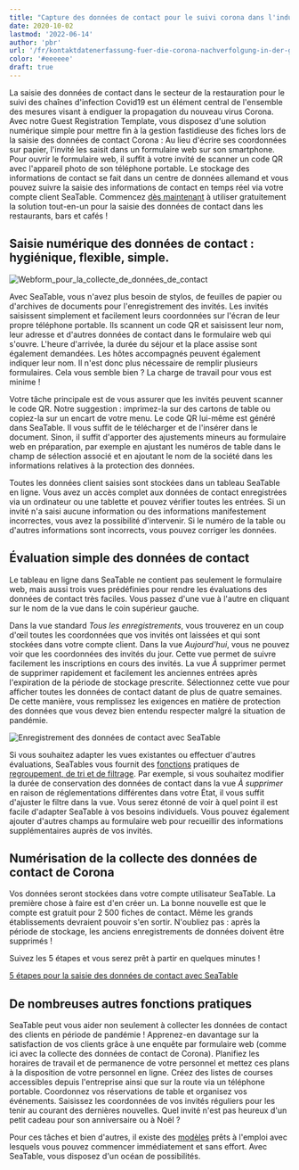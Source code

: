```yaml
---
title: "Capture des données de contact pour le suivi corona dans l'industrie de la restauration"
date: 2020-10-02
lastmod: '2022-06-14'
author: 'pbr'
url: '/fr/kontaktdatenerfassung-fuer-die-corona-nachverfolgung-in-der-gastronomie'
color: '#eeeeee'
draft: true
---
```


La saisie des données de contact dans le secteur de la restauration pour le suivi des chaînes d'infection Covid19 est un élément central de l'ensemble des mesures visant à endiguer la propagation du nouveau virus Corona. Avec notre Guest Registration Template, vous disposez d'une solution numérique simple pour mettre fin à la gestion fastidieuse des fiches lors de la saisie des données de contact Corona : Au lieu d'écrire ses coordonnées sur papier, l'invité les saisit dans un formulaire web sur son smartphone. Pour ouvrir le formulaire web, il suffit à votre invité de scanner un code QR avec l'appareil photo de son téléphone portable. Le stockage des informations de contact se fait dans un centre de données allemand et vous pouvez suivre la saisie des informations de contact en temps réel via votre compte client SeaTable. Commencez [dès maintenant](https://seatable.io/fr/enregistrement/) à utiliser gratuitement la solution tout-en-un pour la saisie des données de contact dans les restaurants, bars et cafés !

## Saisie numérique des données de contact : hygiénique, flexible, simple.

![Webform_pour_la_collecte_de_données_de_contact](https://seatable.io/wp-content/uploads/2020/09/iphone_corona_app.png)

Avec SeaTable, vous n'avez plus besoin de stylos, de feuilles de papier ou d'archives de documents pour l'enregistrement des invités. Les invités saisissent simplement et facilement leurs coordonnées sur l'écran de leur propre téléphone portable. Ils scannent un code QR et saisissent leur nom, leur adresse et d'autres données de contact dans le formulaire web qui s'ouvre. L'heure d'arrivée, la durée du séjour et la place assise sont également demandées. Les hôtes accompagnés peuvent également indiquer leur nom. Il n'est donc plus nécessaire de remplir plusieurs formulaires. Cela vous semble bien ? La charge de travail pour vous est minime !

Votre tâche principale est de vous assurer que les invités peuvent scanner le code QR. Notre suggestion : imprimez-la sur des cartons de table ou copiez-la sur un encart de votre menu. Le code QR lui-même est généré dans SeaTable. Il vous suffit de le télécharger et de l'insérer dans le document. Sinon, il suffit d'apporter des ajustements mineurs au formulaire web en préparation, par exemple en ajustant les numéros de table dans le champ de sélection associé et en ajoutant le nom de la société dans les informations relatives à la protection des données.

Toutes les données client saisies sont stockées dans un tableau SeaTable en ligne. Vous avez un accès complet aux données de contact enregistrées via un ordinateur ou une tablette et pouvez vérifier toutes les entrées. Si un invité n'a saisi aucune information ou des informations manifestement incorrectes, vous avez la possibilité d'intervenir. Si le numéro de la table ou d'autres informations sont incorrects, vous pouvez corriger les données.

## Évaluation simple des données de contact

Le tableau en ligne dans SeaTable ne contient pas seulement le formulaire web, mais aussi trois vues prédéfinies pour rendre les évaluations des données de contact très faciles. Vous passez d'une vue à l'autre en cliquant sur le nom de la vue dans le coin supérieur gauche.

Dans la vue standard _Tous les enregistrements_, vous trouverez en un coup d'œil toutes les coordonnées que vos invités ont laissées et qui sont stockées dans votre compte client. Dans la vue _Aujourd'hui_, vous ne pouvez voir que les coordonnées des invités du jour. Cette vue permet de suivre facilement les inscriptions en cours des invités. La vue _À_ supprimer permet de supprimer rapidement et facilement les anciennes entrées après l'expiration de la période de stockage prescrite. Sélectionnez cette vue pour afficher toutes les données de contact datant de plus de quatre semaines. De cette manière, vous remplissez les exigences en matière de protection des données que vous devez bien entendu respecter malgré la situation de pandémie.

![Enregistrement des données de contact avec SeaTable](https://seatable.de/wp-content/uploads/2020/09/SeaTable_for_contact_data_registration_corona_restaurant.png)

Si vous souhaitez adapter les vues existantes ou effectuer d'autres évaluations, SeaTables vous fournit des [fonctions](https://seatable.io/fr/docs/handbuch/datenmanagement/gruppierung-sortierung-filter/) pratiques de [regroupement, de tri et de filtrage](https://seatable.io/fr/docs/handbuch/datenmanagement/gruppierung-sortierung-filter/). Par exemple, si vous souhaitez modifier la durée de conservation des données de contact dans la vue _À supprimer_ en raison de réglementations différentes dans votre État, il vous suffit d'ajuster le filtre dans la vue. Vous serez étonné de voir à quel point il est facile d'adapter SeaTable à vos besoins individuels. Vous pouvez également ajouter d'autres champs au formulaire web pour recueillir des informations supplémentaires auprès de vos invités.

## Numérisation de la collecte des données de contact de Corona

Vos données seront stockées dans votre compte utilisateur SeaTable. La première chose à faire est d'en créer un. La bonne nouvelle est que le compte est gratuit pour 2 500 fiches de contact. Même les grands établissements devraient pouvoir s'en sortir. N'oubliez pas : après la période de stockage, les anciens enregistrements de données doivent être supprimés !

Suivez les 5 étapes et vous serez prêt à partir en quelques minutes !

[5 étapes pour la saisie des données de contact avec SeaTable](https://seatable.io/fr/corona-gaesteregistrierung/#tab-id-1-active)

## De nombreuses autres fonctions pratiques

SeaTable peut vous aider non seulement à collecter les données de contact des clients en période de pandémie ! Apprenez-en davantage sur la satisfaction de vos clients grâce à une enquête par formulaire web (comme ici avec la collecte des données de contact de Corona). Planifiez les horaires de travail et de permanence de votre personnel et mettez ces plans à la disposition de votre personnel en ligne. Créez des listes de courses accessibles depuis l'entreprise ainsi que sur la route via un téléphone portable. Coordonnez vos réservations de table et organisez vos événements. Saisissez les coordonnées de vos invités réguliers pour les tenir au courant des dernières nouvelles. Quel invité n'est pas heureux d'un petit cadeau pour son anniversaire ou à Noël ?

Pour ces tâches et bien d'autres, il existe des [modèles](https://seatable.io/fr/docs/templates/) prêts à l'emploi avec lesquels vous pouvez commencer immédiatement et sans effort. Avec SeaTable, vous disposez d'un océan de possibilités.
